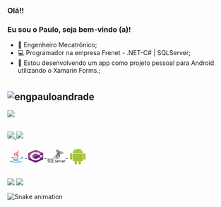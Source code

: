 ### Olá!! 

### Eu sou o Paulo, seja bem-vindo (a)!

- :construction_worker: Engenheiro Mecatrônico;
- :computer: Programador na empresa Frenet - .NET-C# | SQLServer;
- :calling:  Estou desenvolvendo um app como projeto pessoal para Android utilizando o Xamarin Forms.;

#
   ## <img src="https://komarev.com/ghpvc/?username=engpauloandrade&color=green" alt="engpauloandrade" />
<p align="left"> <img src="https://github-readme-stats.vercel.app/api/wakatime?username=engpauloandrade&theme=dracula&layout=compact" />

##

<div>
  <a href="https://github.com/engpauloandrade">
  <img height="180em" src="https://github-readme-stats.vercel.app/api?username=engpauloandrade&show_icons=true&theme=dracula&include_all_commits=true&count_private=true"/>
  <img height="180em" src="https://github-readme-stats.vercel.app/api/top-langs/?username=engpauloandrade&layout=compact&langs_count=7&theme=dracula"/>
</div>
  
  <div style="display: inline_block"><br>
  <img align="center" alt="Paulo-Java" height="30" width="40" src="https://github.com/devicons/devicon/blob/master/icons/java/java-original.svg">

  <img align="center" alt="Paulo-csharp" height="30" width="40" src="https://github.com/devicons/devicon/blob/master/icons/csharp/csharp-original.svg">
     
  <img align="center" alt="Paulo-sqlserver" height="40" width="45" src="https://github.com/devicons/devicon/blob/master/icons/microsoftsqlserver/microsoftsqlserver-plain-wordmark.svg">
     
  <img align="center" alt="Paulo-android" height="40" width="45" src="https://github.com/devicons/devicon/blob/master/icons/android/android-original.svg">
     
     
     
</div>
  
  ##
  
  </div>
  <a href="https://www.linkedin.com/in/paulo-andrade-7b8917b3/" target="_blank"><img src="https://img.shields.io/badge/-LinkedIn-%230077B5?style=for-the-badge&logo=linkedin&logoColor=white" target="_blank"></a> 
  <a href = "mailto:deandradeph@gmail.com"><img src="https://img.shields.io/badge/-Gmail-%23333?style=for-the-badge&logo=gmail&logoColor=white" target="_blank"></a>
 
 
  ![Snake animation](https://github.com/rafaelaballerini/rafaelaballerini/blob/output/github-contribution-grid-snake.svg)
 

